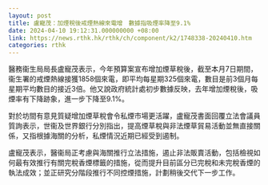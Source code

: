 ```yaml
---
layout: post
title: 盧寵茂：加煙稅後戒煙熱線來電增　數據指吸煙率降至9.1%
date: 2024-04-10 19:12:31.000000000 +08:00
link: https://news.rthk.hk/rthk/ch/component/k2/1748338-20240410.htm
categories: rthk
---
```


醫務衞生局局長盧寵茂表示，今年預算案宣布增加煙草稅後，截至本月7日期間，衞生署的戒煙熱線接獲1858個來電，即平均每星期325個來電，數目是前3個月每星期平均數目的接近3倍。他又說政府統計處初步數據反映，去年增加煙稅後，吸煙率有下降跡象，進一步下降至9.1%。

對於坊間有意見質疑增加煙草稅會令私煙市場更活躍，盧寵茂書面回覆立法會議員質詢表示，世衞及世界銀行分別指出，提高煙草稅與非法煙草貿易活動並無直接關係，又指根據海關的分析，私煙情況近期已經受到遏制。

盧寵茂表示，醫衞局正考慮與海關推行立法措施，遏止非法販賣活動，包括檢視如何最有效推行有關完稅香煙標籤的措施，從而提升目前區分已完稅和未完稅香煙的執法成效；並正研究分階段推行不同控煙措施，計劃稍後交代下一步工作。
